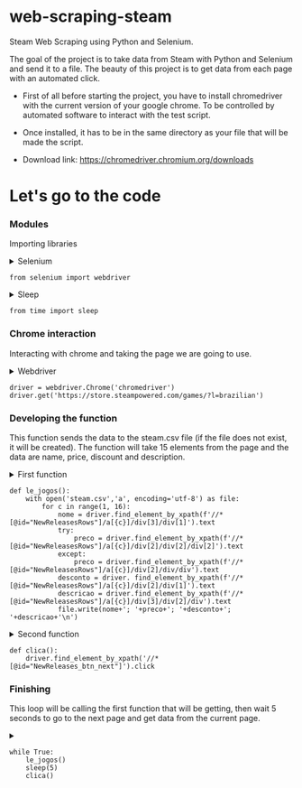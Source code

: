 # web-scraping-steam
Steam Web Scraping using Python and Selenium.

The goal of the project is to take data from Steam with Python and Selenium and send it to a file. The beauty of this project is to get data from each page with an automated click.

- First of all before starting the project, you have to install chromedriver with the current version of your google chrome. To be controlled by automated software to interact with the test script.

- Once installed, it has to be in the same directory as your file that will be made the script.

- Download link: https://chromedriver.chromium.org/downloads

# Let's go to the code

### Modules 

Importing libraries

<details><summary>Selenium</summary>
  Importing the Selenium library webdriver.
</details>

```
from selenium import webdriver
```

<details><summary>Sleep</summary>
  Importing Sleep from the Time library
</details>

```
from time import sleep
```

### Chrome interaction

Interacting with chrome and taking the page we are going to use.

<details><summary>Webdriver</summary>   
  Interacting and taking the page
</details>

```
driver = webdriver.Chrome('chromedriver')
driver.get('https://store.steampowered.com/games/?l=brazilian')
```

### Developing the function 

This function sends the data to the steam.csv file (if the file does not exist, it will be created).
The function will take 15 elements from the page and the data are name, price, discount and description.

<details><summary>First function</summary>
  Getting the data
</details>

```
def le_jogos():
    with open('steam.csv','a', encoding='utf-8') as file:
        for c in range(1, 16):
            nome = driver.find_element_by_xpath(f'//*[@id="NewReleasesRows"]/a[{c}]/div[3]/div[1]').text
            try:
                preco = driver.find_element_by_xpath(f'//*[@id="NewReleasesRows"]/a[{c}]/div[2]/div[2]/div[2]').text
            except:
                preco = driver.find_element_by_xpath(f'//*[@id="NewReleasesRows"]/a[{c}]/div[2]/div/div').text
            desconto = driver. find_element_by_xpath(f'//*[@id="NewReleasesRows"]/a[{c}]/div[2]/div[1]').text
            descricao = driver.find_element_by_xpath(f'//*[@id="NewReleasesRows"]/a[{c}]/div[3]/div[2]/div').text
            file.write(nome+'; '+preco+'; '+desconto+'; '+descricao+'\n')
```

<details><summary>Second function</summary>
  The second function will click on the button when it is called and will move to the next page to get the data.
</details>

```
def clica():
    driver.find_element_by_xpath('//*[@id="NewReleases_btn_next"]').click
```

### Finishing

This loop will be calling the first function that will be getting, then wait 5 seconds to go to the next page and get data from the current page.

<details><summary></summary>
  Taking data from each page
</details>

```
while True:
    le_jogos()
    sleep(5)
    clica()
```
